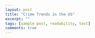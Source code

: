 ```yaml
---
layout: post
title: "Crime Trends in the US"
excerpt: ""
tags: [sample post, readability, test]
comments: true
---
```

